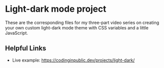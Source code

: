 # Light-dark mode project

These are the corresponding files for my three-part video series on creating your own custom light-dark mode theme with CSS variables and a little JavaScript.

## Helpful Links
- Live example: https://codinginpublic.dev/projects/light-dark/
